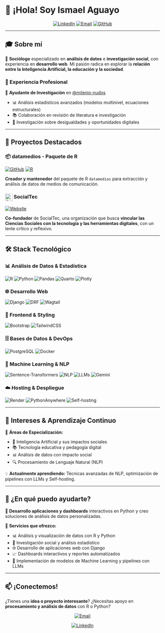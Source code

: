 # 👋 ¡Hola! Soy Ismael Aguayo

<div align="center">

[![LinkedIn](https://img.shields.io/badge/LinkedIn-0077B5?style=for-the-badge&logo=linkedin&logoColor=white)](https://www.linkedin.com/in/ismael-aguayo-47780b2bb/)
[![Email](https://img.shields.io/badge/Email-D14836?style=for-the-badge&logo=gmail&logoColor=white)](mailto:ismaelaguayob@gmail.com)
[![GitHub](https://img.shields.io/badge/GitHub-100000?style=for-the-badge&logo=github&logoColor=white)](https://github.com/exetrujillo)

</div>

---

## 🎓 Sobre mí

🔬 **Sociólogo** especializado en **análisis de datos** e **investigación social**, con experiencia en **desarrollo web**. Mi pasión radica en explorar la **relación entre la Inteligencia Artificial, la educación y la sociedad**.

### 🏢 Experiencia Profesional

🔬 **Ayudante de Investigación** en [@milenio-nudos](https://github.com/milenio-nudos)
- 📊 Análisis estadísticos avanzados (modelos multinivel, ecuaciones estructurales)
- 📚 Colaboración en revisión de literatura e investigación
- 🧠 Investigación sobre desigualdades y oportunidades digitales

---

## 🚀 Proyectos Destacados

### 📦 datamedios - Paquete de R
[![GitHub](https://img.shields.io/badge/GitHub-datamedios-blue?style=flat-square&logo=github)](https://github.com/exetrujillo/datamedios)
[![R](https://img.shields.io/badge/R-276DC3?style=flat-square&logo=r&logoColor=white)](https://github.com/exetrujillo/datamedios)

**Creador y mantenedor** del paquete de R `datamedios` para extracción y análisis de datos de medios de comunicación.

### <img src="https://socialtec.cl/static/images/logo-new.b43880a0a028.svg" alt="SocialTec" height="24" style="vertical-align: middle;"> SocialTec

[![Website](https://img.shields.io/badge/Website-socialtec.cl-green?style=flat-square&logo=firefox&logoColor=white)](https://socialtec.cl/)

**Co-fundador** de SocialTec, una organización que busca **vincular las Ciencias Sociales con la tecnología y las herramientas digitales**, con un lente crítico y reflexivo.

---

## 🛠️ Stack Tecnológico

### 📊 Análisis de Datos & Estadística
![R](https://img.shields.io/badge/R-276DC3?style=for-the-badge&logo=r&logoColor=white)
![Python](https://img.shields.io/badge/Python-3776AB?style=for-the-badge&logo=python&logoColor=white)
![Pandas](https://img.shields.io/badge/pandas-150458?style=for-the-badge&logo=pandas&logoColor=white)
![Quarto](https://img.shields.io/badge/Quarto-75AADB?style=for-the-badge&logo=quarto&logoColor=white)
![Plotly](https://img.shields.io/badge/Plotly-3F4F75?style=for-the-badge&logo=plotly&logoColor=white)

### 🌐 Desarrollo Web
![Django](https://img.shields.io/badge/Django-092E20?style=for-the-badge&logo=django&logoColor=white)
![DRF](https://img.shields.io/badge/Django_REST-ff1709?style=for-the-badge&logo=django&logoColor=white)
![Wagtail](https://img.shields.io/badge/Wagtail-43B02A?style=for-the-badge&logo=wagtail&logoColor=white)

### 🎨 Frontend & Styling
![Bootstrap](https://img.shields.io/badge/Bootstrap-563D7C?style=for-the-badge&logo=bootstrap&logoColor=white)
![TailwindCSS](https://img.shields.io/badge/Tailwind_CSS-38B2AC?style=for-the-badge&logo=tailwind-css&logoColor=white)

### 🗄️ Bases de Datos & DevOps
![PostgreSQL](https://img.shields.io/badge/PostgreSQL-316192?style=for-the-badge&logo=postgresql&logoColor=white)
![Docker](https://img.shields.io/badge/Docker-2496ED?style=for-the-badge&logo=docker&logoColor=white)

### 🤖 Machine Learning & NLP
![Sentence-Transformers](https://img.shields.io/badge/Sentence--Transformers-FF6B6B?style=for-the-badge&logo=huggingface&logoColor=white)
![NLP](https://img.shields.io/badge/NLP-4285F4?style=for-the-badge&logo=google&logoColor=white)
![LLMs](https://img.shields.io/badge/LLMs_APIs-00C851?style=for-the-badge&logo=openai&logoColor=white) 
![Gemini](https://img.shields.io/badge/Gemini_API-4285F4?style=for-the-badge&logo=google&logoColor=white)

### ☁️ Hosting & Despliegue

![Render](https://img.shields.io/badge/Render-46E3B7?style=for-the-badge&logo=render&logoColor=white) 
![PythonAnywhere](https://img.shields.io/badge/PythonAnywhere-1D9FD7?style=for-the-badge&logo=python&logoColor=white) 
![Self-hosting](https://img.shields.io/badge/Self-hosting-FF6B35?style=for-the-badge&logo=ubuntu&logoColor=white)

---

## 🎯 Intereses & Aprendizaje Continuo

🧠 **Áreas de Especialización:**
- 🤖 Inteligencia Artificial y sus impactos sociales
- 📚 Tecnología educativa y pedagogía digital
- 📊 Análisis de datos con impacto social
- 🔍 Procesamiento de Lenguaje Natural (NLP)

💡 **Actualmente aprendiendo:** Técnicas avanzadas de NLP, optimización de pipelines con LLMs y Self-hosting.

---

## 🌟 ¿En qué puedo ayudarte?

🚀 **Desarrollo aplicaciones y dashboards** interactivos en Python y creo soluciones de análisis de datos personalizadas.

💼 **Servicios que ofrezco:**
- 📊 Análisis y visualización de datos con R y Python
- 🔬 Investigación social y análisis estadístico
- 🌐 Desarrollo de aplicaciones web con Django
- 📈 Dashboards interactivos y reportes automatizados
- 🤖 Implementación de modelos de Machine Learning y pipelines con LLMs

---

## 📫 ¡Conectemos!

¿Tienes una **idea o proyecto interesante**? ¿Necesitas apoyo en **procesamiento y análisis de datos** con R o Python? 

<div align="center">

[![Email](https://img.shields.io/badge/📧_ismaelaguayob@gmail.com-D14836?style=for-the-badge&logo=gmail&logoColor=white)](mailto:ismaelaguayob@gmail.com)

[![LinkedIn](https://img.shields.io/badge/LinkedIn-Conectar-0077B5?style=for-the-badge&logo=linkedin&logoColor=white)](https://www.linkedin.com/in/ismael-aguayo-47780b2bb/)

</div>

